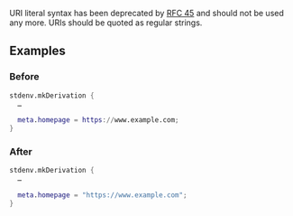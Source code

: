 URI literal syntax has been deprecated by [RFC 45](https://github.com/NixOS/rfcs/pull/45) and should not be used any more. URIs should be quoted as regular strings.

## Examples

### Before

```nix
stdenv.mkDerivation {
  …

  meta.homepage = https://www.example.com;
}
```

### After

```nix
stdenv.mkDerivation {
  …

  meta.homepage = "https://www.example.com";
}
```
